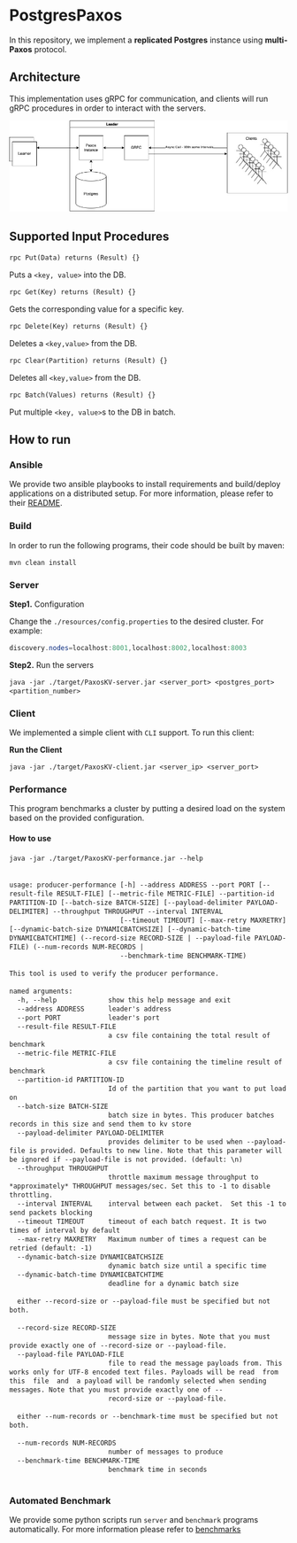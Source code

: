 # PostgresPaxos
In this repository, we implement a **replicated Postgres** instance using **multi-Paxos** protocol.

## Architecture
This implementation uses gRPC for communication, and clients will run gRPC procedures in order to interact with the servers.

![arch](./images/Architecture.jpg)


## Supported Input Procedures
```protobuf
rpc Put(Data) returns (Result) {}
```
Puts a `<key, value>` into the DB.
```protobuf
rpc Get(Key) returns (Result) {}
```
Gets the corresponding value for a specific key.
```protobuf
rpc Delete(Key) returns (Result) {}
```
Deletes a `<key,value>` from the DB.
```protobuf
rpc Clear(Partition) returns (Result) {}
```
Deletes all `<key,value>` from the DB.
```protobuf
rpc Batch(Values) returns (Result) {}
```
Put multiple `<key, value>`s to the DB in batch.

## How to run
### Ansible
We provide two ansible playbooks to install requirements and build/deploy applications on a distributed setup.
For more information, please refer to their [README](./ansible/README.md).

### Build
In order to run the following programs, their code should be built by maven: 
```
mvn clean install
```
### Server

**Step1.**  Configuration


Change the `./resources/config.properties` to the desired cluster. For example:
```java
discovery.nodes=localhost:8001,localhost:8002,localhost:8003
```
**Step2.** Run the servers
```
java -jar ./target/PaxosKV-server.jar <server_port> <postgres_port> <partition_number>
```
### Client
We implemented a simple client with `CLI` support. To run this client:

**Run the Client**
```
java -jar ./target/PaxosKV-client.jar <server_ip> <server_port> 
```

### Performance
This program benchmarks a cluster by putting a desired load on the system based on the provided configuration. 

#### How to use
```
java -jar ./target/PaxosKV-performance.jar --help                                                                                                       


usage: producer-performance [-h] --address ADDRESS --port PORT [--result-file RESULT-FILE] [--metric-file METRIC-FILE] --partition-id PARTITION-ID [--batch-size BATCH-SIZE] [--payload-delimiter PAYLOAD-DELIMITER] --throughput THROUGHPUT --interval INTERVAL
                            [--timeout TIMEOUT] [--max-retry MAXRETRY] [--dynamic-batch-size DYNAMICBATCHSIZE] [--dynamic-batch-time DYNAMICBATCHTIME] (--record-size RECORD-SIZE | --payload-file PAYLOAD-FILE) (--num-records NUM-RECORDS |
                            --benchmark-time BENCHMARK-TIME)

This tool is used to verify the producer performance.

named arguments:
  -h, --help             show this help message and exit
  --address ADDRESS      leader's address
  --port PORT            leader's port
  --result-file RESULT-FILE
                         a csv file containing the total result of benchmark
  --metric-file METRIC-FILE
                         a csv file containing the timeline result of benchmark
  --partition-id PARTITION-ID
                         Id of the partition that you want to put load on
  --batch-size BATCH-SIZE
                         batch size in bytes. This producer batches records in this size and send them to kv store
  --payload-delimiter PAYLOAD-DELIMITER
                         provides delimiter to be used when --payload-file is provided. Defaults to new line. Note that this parameter will be ignored if --payload-file is not provided. (default: \n)
  --throughput THROUGHPUT
                         throttle maximum message throughput to *approximately* THROUGHPUT messages/sec. Set this to -1 to disable throttling.
  --interval INTERVAL    interval between each packet.  Set this -1 to send packets blocking
  --timeout TIMEOUT      timeout of each batch request. It is two times of interval by default
  --max-retry MAXRETRY   Maximum number of times a request can be retried (default: -1)
  --dynamic-batch-size DYNAMICBATCHSIZE
                         dynamic batch size until a specific time
  --dynamic-batch-time DYNAMICBATCHTIME
                         deadline for a dynamic batch size

  either --record-size or --payload-file must be specified but not both.

  --record-size RECORD-SIZE
                         message size in bytes. Note that you must provide exactly one of --record-size or --payload-file.
  --payload-file PAYLOAD-FILE
                         file to read the message payloads from. This works only for UTF-8 encoded text files. Payloads will be read  from  this  file  and  a payload will be randomly selected when sending messages. Note that you must provide exactly one of --
                         record-size or --payload-file.

  either --num-records or --benchmark-time must be specified but not both.

  --num-records NUM-RECORDS
                         number of messages to produce
  --benchmark-time BENCHMARK-TIME
                         benchmark time in seconds
                                                                                                       
```
### Automated Benchmark
We provide some python scripts run `server` and `benchmark` programs automatically. For more information 
please refer to [benchmarks](./benchmarks)
